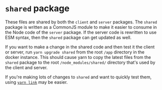 # `shared` package

These files are shared by both the `client` and `server` packages. The `shared` package is written as a CommonJS module to make it easier to consume in the Node code of the `server` package. If the server code is rewritten to use ESM syntax, then the `shared` package can get updated as well.

If you want to make a change in the shared code and then test it the client or server, run `yarn upgrade shared` from the root `/app` directory in the docker instance. This should cause yarn to copy the latest files from the `shared` package to the root `/node_modules/shared/` directory that's used by the client and server.

If you're making lots of changes to `shared` and want to quickly test them, using [`yarn link`](https://classic.yarnpkg.com/lang/en/docs/cli/link/) may be easier.
